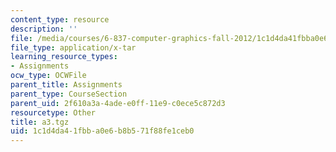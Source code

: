 ```yaml
---
content_type: resource
description: ''
file: /media/courses/6-837-computer-graphics-fall-2012/1c1d4da41fbba0e6b8b571f88fe1ceb0_a3.tgz
file_type: application/x-tar
learning_resource_types:
- Assignments
ocw_type: OCWFile
parent_title: Assignments
parent_type: CourseSection
parent_uid: 2f610a3a-4ade-e0ff-11e9-c0ece5c872d3
resourcetype: Other
title: a3.tgz
uid: 1c1d4da4-1fbb-a0e6-b8b5-71f88fe1ceb0
---
```

